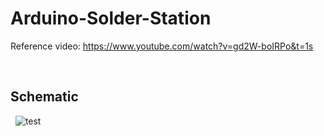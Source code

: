 # Arduino-Solder-Station

Reference video: https://www.youtube.com/watch?v=gd2W-boIRPo&t=1s

&nbsp;
## Schematic
&nbsp;
![test](https://github.com/Peppson/Arduino-solder-station/blob/main/Schematics.PNG)

&nbsp;

